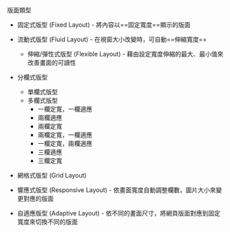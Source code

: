 版面類型

- 固定式版型 (Fixed Layout) - 將內容以==固定寬度==顯示的版面
- 流動式版型 (Fluid Layout) - 在視窗大小改變時，可自動==伸縮寬度==
	- 伸縮/彈性式版型 (Flexible Layout) - 藉由設定寬度伸縮的最大、最小值來改善畫面的可讀性
- 分欄式版型

	- 單欄式版型
	- 多欄式版型
		- 一欄定寬，一欄適應
		- 兩欄適應
		- 兩欄定寬
		- 兩欄定寬，一欄適應
		- 一欄定寬，兩欄適應
		- 三欄適應
		- 三欄定寬
- 網格式版型 (Grid Layout)
- 響應式版型 (Responsive Layout) - 依畫面寬度自動調整欄數，圖片大小來變更對應的版面
- 自適應版型 (Adaptive Layout) - 依不同的畫面尺寸，將網頁版面對應到固定寬度來切換不同的版面